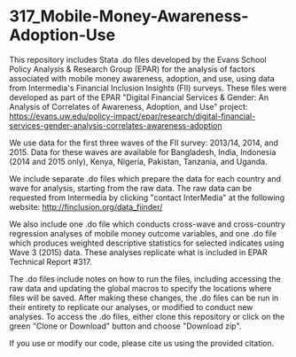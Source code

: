 # 317_Mobile-Money-Awareness-Adoption-Use

This repository includes Stata .do files developed by the Evans School Policy Analysis & Research Group (EPAR) for the analysis of factors associated with mobile money awareness, adoption, and use, using data from Intermedia's Financial Inclusion Insights (FII) surveys. These files were developed as part of the EPAR "Digital Financial Services & Gender: An Analysis of Correlates of Awareness, Adoption, and Use" project: https://evans.uw.edu/policy-impact/epar/research/digital-financial-services-gender-analysis-correlates-awareness-adoption

We use data for the first three waves of the FII survey: 2013/14, 2014, and 2015. Data for these waves are available for Bangladesh, India, Indonesia (2014 and 2015 only), Kenya, Nigeria, Pakistan, Tanzania, and Uganda.

We include separate .do files which prepare the data for each country and wave for analysis, starting from the raw data. The raw data can be requested from Intermedia by clicking "contact InterMedia" at the following website: http://finclusion.org/data_fiinder/

We also include one .do file which conducts cross-wave and cross-country regression analyses of mobile money outcome variables, and one .do file which produces weighted descriptive statistics for selected indicates using Wave 3 (2015) data. These analyses replicate what is included in EPAR Technical Report #317.

The .do files include notes on how to run the files, including accessing the raw data and updating the global macros to specify the locations where files will be saved. After making these changes, the .do files can be run in their entirety to replicate our analyses, or modified to conduct new analyses. To access the .do files, either clone this repository or click on the green "Clone or Download" button and choose "Download zip". 

If you use or modify our code, please cite us using the provided citation.

